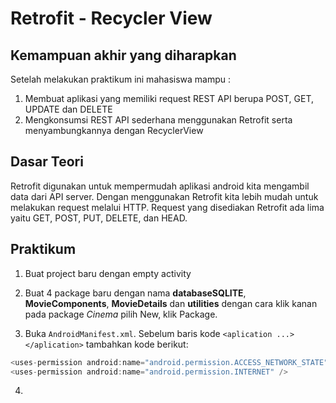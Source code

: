 # Retrofit - Recycler View

## Kemampuan akhir yang diharapkan

Setelah melakukan praktikum ini mahasiswa mampu :

1.	Membuat aplikasi yang memiliki request REST API berupa POST, GET, UPDATE dan DELETE
2.	Mengkonsumsi REST API sederhana menggunakan Retrofit serta menyambungkannya dengan RecyclerView

## Dasar Teori

Retrofit digunakan untuk mempermudah aplikasi android kita mengambil data dari API server. Dengan menggunakan Retrofit kita lebih mudah untuk melakukan request melalui HTTP. Request yang disediakan Retrofit ada lima yaitu GET, POST, PUT, DELETE, dan HEAD.

## Praktikum

1. Buat project baru dengan empty activity

2. Buat 4 package baru dengan nama **databaseSQLITE**, **MovieComponents**, **MovieDetails** dan **utilities** dengan cara klik kanan pada package *Cinema* pilih New, klik Package.

3. Buka `AndroidManifest.xml`. Sebelum baris kode ```<aplication ...></aplication>``` tambahkan kode berikut:

```java
<uses-permission android:name="android.permission.ACCESS_NETWORK_STATE" />
<uses-permission android:name="android.permission.INTERNET" />
```

4. 
